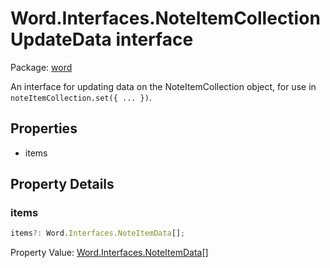 # Word.Interfaces.NoteItemCollectionUpdateData interface

Package: [word](/en-us/javascript/api/word)

An interface for updating data on the NoteItemCollection object, for use in `noteItemCollection.set({ ... })`.

## Properties

- items

## Property Details

### items

```typescript
items?: Word.Interfaces.NoteItemData[];
```

Property Value: [Word.Interfaces.NoteItemData](/en-us/javascript/api/word/word.interfaces.noteitemdata)[]